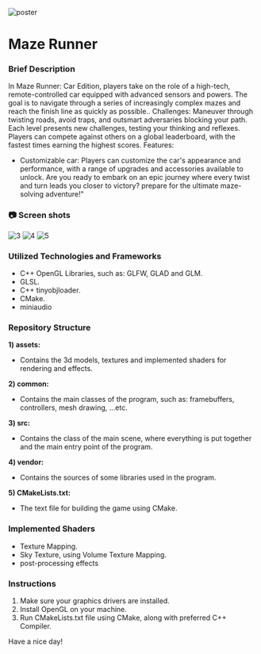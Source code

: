 ![poster](https://github.com/user-attachments/assets/6fa5e798-87b1-40ce-8ce9-419dc471db9d)
# Maze Runner

### Brief Description 
In Maze Runner: Car Edition, players take on the role of a high-tech, remote-controlled car
equipped with advanced sensors and powers. The goal is to navigate through a series of
increasingly complex mazes and reach the finish line as quickly as possible..
Challenges: Maneuver through twisting roads, avoid traps, and outsmart adversaries blocking
your path. Each level presents new challenges, testing your thinking and reflexes.
Players can compete against others on a global leaderboard, with the fastest times earning
the highest scores.
Features:
- Customizable car: Players can customize the car's appearance and performance, with a
range of upgrades and accessories available to unlock.
Are you ready to embark on an epic journey where every twist and turn leads you closer to
victory? prepare for the ultimate maze-solving adventure!"

### 📷 Screen shots
![3](https://github.com/user-attachments/assets/875ab910-f9a4-4c28-b347-4b7adf8db599)
![4](https://github.com/user-attachments/assets/ff925d17-ad30-4503-8bfc-1bb9f324d543)
![5](https://github.com/user-attachments/assets/f4bcf92b-d62c-48a8-a177-89318d54000c)


### Utilized Technologies and Frameworks

- C++ OpenGL Libraries, such as: GLFW, GLAD and GLM.
- GLSL.
- C++ tinyobjloader.
- CMake.
- miniaudio

### Repository Structure

**1) assets:**
- Contains the 3d models, textures and implemented shaders for rendering and effects.

**2) common:**
- Contains the main classes of the program, such as: framebuffers, controllers, mesh drawing, ...etc.

**3) src:**
- Contains the class of the main scene, where everything is put together and the main entry point of the program.

**4) vendor:**
- Contains the sources of some libraries used in the program.

**5) CMakeLists.txt:**
- The text file for building the game using CMake.

### Implemented Shaders

- Texture Mapping.
- Sky Texture, using Volume Texture Mapping.
- post-processing effects

### Instructions

1) Make sure your graphics drivers are installed.
2) Install OpenGL on your machine.
3) Run CMakeLists.txt file using CMake, along with preferred C++ Compiler.

Have a nice day!
